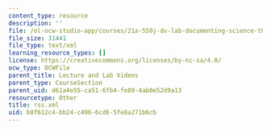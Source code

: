 ```yaml
---
content_type: resource
description: ''
file: /ol-ocw-studio-app/courses/21a-550j-dv-lab-documenting-science-through-video-and-new-media-fall-2012/b8f612c4bb24c4966cd65fe8a271b6cb_rss.xml
file_size: 31441
file_type: text/xml
learning_resource_types: []
license: https://creativecommons.org/licenses/by-nc-sa/4.0/
ocw_type: OCWFile
parent_title: Lecture and Lab Videos
parent_type: CourseSection
parent_uid: d61a4e55-ca51-6fb4-fe89-4ab0e52d9a13
resourcetype: Other
title: rss.xml
uid: b8f612c4-bb24-c496-6cd6-5fe8a271b6cb
---
```

